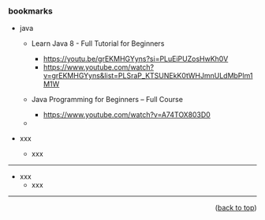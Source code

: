 <a name="topage"></a>

### bookmarks

* java
    * Learn Java 8 - Full Tutorial for Beginners
        * https://youtu.be/grEKMHGYyns?si=PLuEiPUZosHwKh0V
        * https://www.youtube.com/watch?v=grEKMHGYyns&list=PLSraP_KTSUNEkK0tWHJmnULdMbPlm1M1W

    * Java Programming for Beginners – Full Course
        * https://www.youtube.com/watch?v=A74TOX803D0
    * 

* xxx
    * xxx

-----

* xxx
    * xxx

-----

<p align="right">(<a href="#topage">back to top</a>)</p>
<br/>
<br/>  

